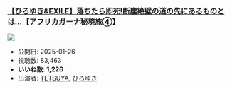 ### [【ひろゆき&EXILE】落ちたら即死!断崖絶壁の道の先にあるものとは…【アフリカガーナ秘境旅④】](https://www.youtube.com/watch?v=W3uF1e8-pw8)
[![](https://img.youtube.com/vi/W3uF1e8-pw8/hqdefault.jpg)](https://www.youtube.com/watch?v=W3uF1e8-pw8)
-   公開日: 2025-01-26
-   視聴数: 83,463
-   **いいね数: 1,226**
-   出演者: [TETSUYA](/rehacq_fan/people/TETSUYA "wikilink"), [ひろゆき](/rehacq_fan/people/ひろゆき "wikilink")
